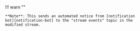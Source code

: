 !!! warn ""

    **Note**: This sends an automated notice from [notification
    bot][notification-bot] to the "stream events" topic in the
    modified stream.

[notification-bot]: /help/configure-automated-notices
